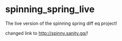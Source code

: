 # spinning_spring_live
The live version of the spinning spring diff eq project!

changed link to http://spinny.sanity.gq/!
